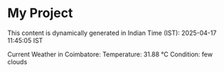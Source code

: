 # My Project

This content is dynamically generated in Indian Time (IST): 2025-04-17 11:45:05 IST


Current Weather in Coimbatore:
Temperature: 31.88 °C
Condition: few clouds
